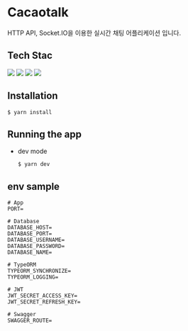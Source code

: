# Cacaotalk

HTTP API, Socket.IO을 이용한 실시간 채팅 어플리케이션 입니다.

## Tech Stac

![](https://img.shields.io/badge/TypeScript-007ACC?style=for-the-badge&logo=typescript&logoColor=white)
![](https://img.shields.io/badge/Express.js-000000?style=for-the-badge&logo=express&logoColor=white)
![](https://img.shields.io/badge/GitHub_Actions-2088FF?style=for-the-badge&logo=github-actions&logoColor=white)
![](https://img.shields.io/badge/Amazon_AWS-FF9900?style=for-the-badge&logo=amazonaws&logoColor=white)

## Installation

```bash
$ yarn install
```

## Running the app

- dev mode
  ```bash
  $ yarn dev
  ```

## env sample

```
# App
PORT=

# Database
DATABASE_HOST=
DATABASE_PORT=
DATABASE_USERNAME=
DATABASE_PASSWORD=
DATABASE_NAME=

# TypeORM
TYPEORM_SYNCHRONIZE=
TYPEORM_LOGGING=

# JWT
JWT_SECRET_ACCESS_KEY=
JWT_SECRET_REFRESH_KEY=

# Swagger
SWAGGER_ROUTE=
```
